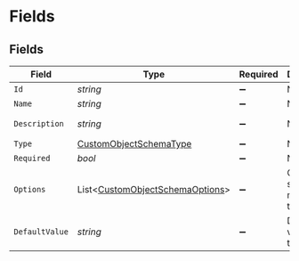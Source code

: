 # Fields


## Fields

| Field                                                                                   | Type                                                                                    | Required                                                                                | Description                                                                             | Example                                                                                 |
| --------------------------------------------------------------------------------------- | --------------------------------------------------------------------------------------- | --------------------------------------------------------------------------------------- | --------------------------------------------------------------------------------------- | --------------------------------------------------------------------------------------- |
| `Id`                                                                                    | *string*                                                                                | :heavy_minus_sign:                                                                      | N/A                                                                                     | field_123                                                                               |
| `Name`                                                                                  | *string*                                                                                | :heavy_minus_sign:                                                                      | N/A                                                                                     | project_name                                                                            |
| `Description`                                                                           | *string*                                                                                | :heavy_minus_sign:                                                                      | N/A                                                                                     | Name of the project                                                                     |
| `Type`                                                                                  | [CustomObjectSchemaType](../../Models/Components/CustomObjectSchemaType.md)             | :heavy_minus_sign:                                                                      | N/A                                                                                     | string                                                                                  |
| `Required`                                                                              | *bool*                                                                                  | :heavy_minus_sign:                                                                      | N/A                                                                                     | true                                                                                    |
| `Options`                                                                               | List<[CustomObjectSchemaOptions](../../Models/Components/CustomObjectSchemaOptions.md)> | :heavy_minus_sign:                                                                      | Options for select and multiselect types                                                |                                                                                         |
| `DefaultValue`                                                                          | *string*                                                                                | :heavy_minus_sign:                                                                      | Default value for the field                                                             | New Project                                                                             |